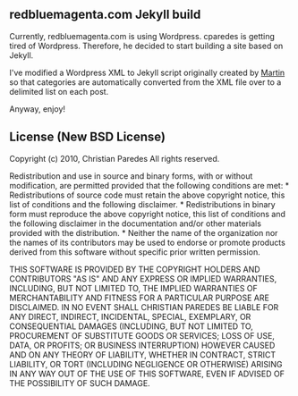 redbluemagenta.com Jekyll build
-------------------------------

Currently, redbluemagenta.com is using Wordpress.  cparedes is getting tired
of Wordpress.  Therefore, he decided to start building a site based on Jekyll.

I've modified a Wordpress XML to Jekyll script originally created by [Martin]
so that categories are automatically converted from the XML file over to a
delimited list on each post.

Anyway, enjoy!

License (New BSD License)
-------------------------

Copyright (c) 2010, Christian Paredes
All rights reserved.

Redistribution and use in source and binary forms, with or without
modification, are permitted provided that the following conditions are met:
    * Redistributions of source code must retain the above copyright
      notice, this list of conditions and the following disclaimer.
    * Redistributions in binary form must reproduce the above copyright
      notice, this list of conditions and the following disclaimer in the
      documentation and/or other materials provided with the distribution.
    * Neither the name of the organization nor the
      names of its contributors may be used to endorse or promote products
      derived from this software without specific prior written permission.

THIS SOFTWARE IS PROVIDED BY THE COPYRIGHT HOLDERS AND CONTRIBUTORS "AS IS" AND
ANY EXPRESS OR IMPLIED WARRANTIES, INCLUDING, BUT NOT LIMITED TO, THE IMPLIED
WARRANTIES OF MERCHANTABILITY AND FITNESS FOR A PARTICULAR PURPOSE ARE
DISCLAIMED. IN NO EVENT SHALL CHRISTIAN PAREDES BE LIABLE FOR ANY
DIRECT, INDIRECT, INCIDENTAL, SPECIAL, EXEMPLARY, OR CONSEQUENTIAL DAMAGES
(INCLUDING, BUT NOT LIMITED TO, PROCUREMENT OF SUBSTITUTE GOODS OR SERVICES;
LOSS OF USE, DATA, OR PROFITS; OR BUSINESS INTERRUPTION) HOWEVER CAUSED AND
ON ANY THEORY OF LIABILITY, WHETHER IN CONTRACT, STRICT LIABILITY, OR TORT
(INCLUDING NEGLIGENCE OR OTHERWISE) ARISING IN ANY WAY OUT OF THE USE OF THIS
SOFTWARE, EVEN IF ADVISED OF THE POSSIBILITY OF SUCH DAMAGE.

[Martin]: http://martin.elwin.com/blog/2010/03/migrated-to-octopress/
